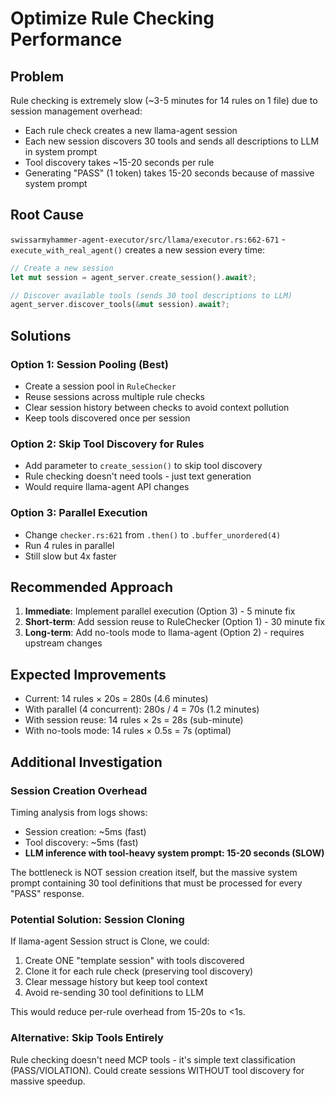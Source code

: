 # Optimize Rule Checking Performance

## Problem

Rule checking is extremely slow (~3-5 minutes for 14 rules on 1 file) due to session management overhead:

- Each rule check creates a new llama-agent session
- Each new session discovers 30 tools and sends all descriptions to LLM in system prompt
- Tool discovery takes ~15-20 seconds per rule
- Generating "PASS" (1 token) takes 15-20 seconds because of massive system prompt

## Root Cause

`swissarmyhammer-agent-executor/src/llama/executor.rs:662-671` - `execute_with_real_agent()` creates a new session every time:

```rust
// Create a new session  
let mut session = agent_server.create_session().await?;

// Discover available tools (sends 30 tool descriptions to LLM)
agent_server.discover_tools(&mut session).await?;
```

## Solutions

### Option 1: Session Pooling (Best)
- Create a session pool in `RuleChecker`
- Reuse sessions across multiple rule checks
- Clear session history between checks to avoid context pollution
- Keep tools discovered once per session

### Option 2: Skip Tool Discovery for Rules
- Add parameter to `create_session()` to skip tool discovery
- Rule checking doesn't need tools - just text generation
- Would require llama-agent API changes

### Option 3: Parallel Execution
- Change `checker.rs:621` from `.then()` to `.buffer_unordered(4)`
- Run 4 rules in parallel
- Still slow but 4x faster

## Recommended Approach

1. **Immediate**: Implement parallel execution (Option 3) - 5 minute fix
2. **Short-term**: Add session reuse to RuleChecker (Option 1) - 30 minute fix  
3. **Long-term**: Add no-tools mode to llama-agent (Option 2) - requires upstream changes

## Expected Improvements

- Current: 14 rules × 20s = 280s (4.6 minutes)
- With parallel (4 concurrent): 280s / 4 = 70s (1.2 minutes)
- With session reuse: 14 rules × 2s = 28s (sub-minute)
- With no-tools mode: 14 rules × 0.5s = 7s (optimal)

## Additional Investigation

### Session Creation Overhead

Timing analysis from logs shows:
- Session creation: ~5ms (fast)
- Tool discovery: ~5ms (fast)  
- **LLM inference with tool-heavy system prompt: 15-20 seconds (SLOW)**

The bottleneck is NOT session creation itself, but the massive system prompt containing 30 tool definitions that must be processed for every "PASS" response.

### Potential Solution: Session Cloning

If llama-agent Session struct is Clone, we could:
1. Create ONE "template session" with tools discovered
2. Clone it for each rule check (preserving tool discovery)
3. Clear message history but keep tool context
4. Avoid re-sending 30 tool definitions to LLM

This would reduce per-rule overhead from 15-20s to <1s.

### Alternative: Skip Tools Entirely

Rule checking doesn't need MCP tools - it's simple text classification (PASS/VIOLATION).
Could create sessions WITHOUT tool discovery for massive speedup.
